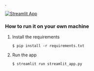 . 

[![Streamlit App](https://static.streamlit.io/badges/streamlit_badge_black_white.svg)](https://rushi2data.streamlit.app/)

### How to run it on your own machine

1. Install the requirements

   ```
   $ pip install -r requirements.txt
   ```

2. Run the app

   ```
   $ streamlit run streamlit_app.py
   ```
